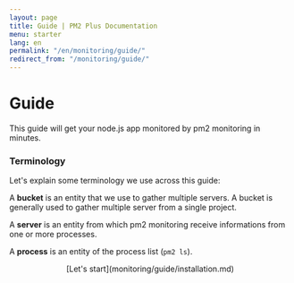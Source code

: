 ```yaml
---
layout: page
title: Guide | PM2 Plus Documentation
menu: starter
lang: en
permalink: "/en/monitoring/guide/"
redirect_from: "/monitoring/guide/"
---
```


# Guide

This guide will get your node.js app monitored by pm2 monitoring in minutes.

### Terminology

Let's explain some terminology we use across this guide:

A **bucket** is an entity that we use to gather multiple servers. A bucket is generally used to gather multiple server from a single project.

A **server** is an entity from which pm2 monitoring receive informations from one or more processes.

A **process** is an entity of the process list (`pm2 ls`).

<p align="center">[Let's start](monitoring/guide/installation.md)</p>
